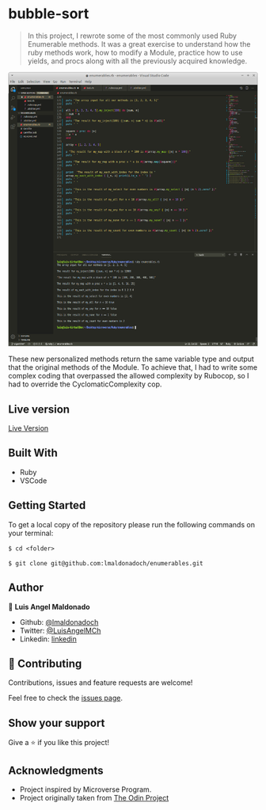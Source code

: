 # bubble-sort

> In this project, I rewrote some of the most commonly used Ruby Enumerable methods. It was a great exercise to understand how the ruby methods work, how to modify a Module, practice how to use yields, and procs along with all the previously acquired knowledge.

![screenshot](images/screenshot1.png)

These new personalized methods return the same variable type and output that the original methods of the Module. To achieve that, I had to write some complex coding that overpassed the allowed complexity by Rubocop, so I had to override the CyclomaticComplexity cop.

## Live version

[Live Version](https://repl.it/@lmaldonadoch/Enumerable-methods)

## Built With

- Ruby
- VSCode

## Getting Started

To get a local copy of the repository please run the following commands on your terminal:

```
$ cd <folder>
```

```
$ git clone git@github.com:lmaldonadoch/enumerables.git
```

## Author

👤 **Luis Angel Maldonado**

- Github: [@lmaldonadoch](https://github.com/lmaldonadoch)
- Twitter: [@LuisAngelMCh](https://twitter.com/LuisAngelMCh)
- Linkedin: [linkedin](https://www.linkedin.com/in/luis-angel-maldonado-5b503a1a3/)

## 🤝 Contributing

Contributions, issues and feature requests are welcome!

Feel free to check the [issues page](https://github.com/lmaldonadoch/HTML-CSS-Capstone/issues).

## Show your support

Give a ⭐️ if you like this project!

## Acknowledgments

- Project inspired by Microverse Program.
- Project originally taken from [The Odin Project](https://www.theodinproject.com/courses/ruby-programming/lessons/bubble-sort)
